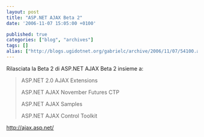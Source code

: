 ```yaml
---
layout: post
title: "ASP.NET AJAX Beta 2"
date: '2006-11-07 15:05:00 +0100'

published: true
categories: ["blog", "archives"]
tags: []
alias: ["http://blogs.ugidotnet.org/gabrielc/archive/2006/11/07/54100.aspx"]
---
```


<!-- more -->

<p>Rilasciata la Beta 2 di ASP.NET AJAX Beta 2 insieme a:</p> <blockquote> <p>ASP.NET 2.0 AJAX Extensions</p> <p>ASP.NET AJAX November Futures CTP</p> <p>ASP.NET AJAX Samples </p> <p>ASP.NET AJAX Control Toolkit</p></blockquote> <p><a title="http://ajax.asp.net/" href="http://ajax.asp.net/">http://ajax.asp.net/</a></p>
